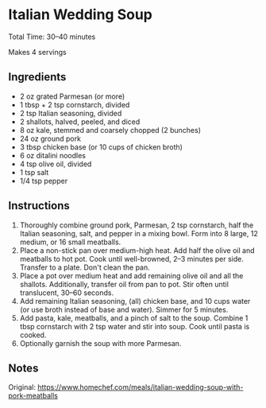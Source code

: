 # Italian Wedding Soup

Total Time: 30–40 minutes

Makes 4 servings

## Ingredients

- 2 oz grated Parmesan (or more)
- 1 tbsp + 2 tsp cornstarch, divided
- 2 tsp Italian seasoning, divided
- 2 shallots, halved, peeled, and diced
- 8 oz kale, stemmed and coarsely chopped (2 bunches)
- 24 oz ground pork
- 3 tbsp chicken base (or 10 cups of chicken broth)
- 6 oz ditalini noodles
- 4 tsp olive oil, divided
- 1 tsp salt
- 1/4 tsp pepper

## Instructions

1. Thoroughly combine ground pork, Parmesan, 2 tsp cornstarch, half the Italian seasoning, salt, and pepper in a mixing bowl. Form into 8 large, 12 medium, or 16 small meatballs.
1. Place a non-stick pan over medium-high heat. Add half the olive oil and meatballs to hot pot. Cook until well-browned, 2–3 minutes per side. Transfer to a plate. Don't clean the pan.
1. Place a pot over medium heat and add remaining olive oil and all the shallots. Additionally, transfer oil from pan to pot. Stir often until translucent, 30–60 seconds.
1. Add remaining Italian seasoning, (all) chicken base, and 10 cups water (or use broth instead of base and water). Simmer for 5 minutes.
1. Add pasta, kale, meatballs, and a pinch of salt to the soup. Combine 1 tbsp cornstarch with 2 tsp water and stir into soup. Cook until pasta is cooked.
1. Optionally garnish the soup with more Parmesan.

## Notes

Original: <https://www.homechef.com/meals/italian-wedding-soup-with-pork-meatballs>
